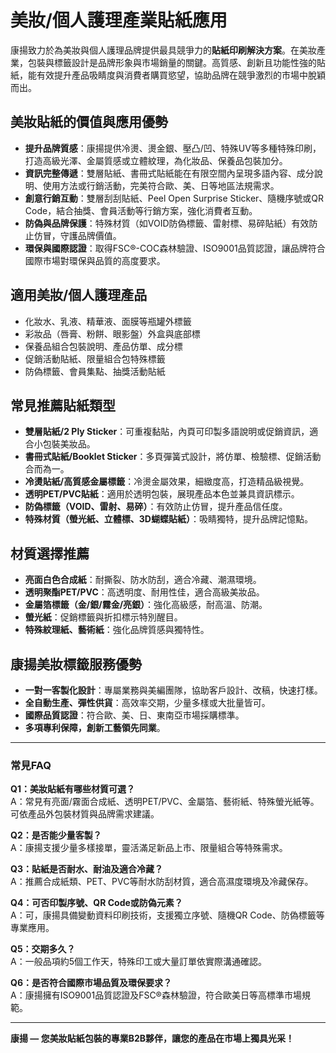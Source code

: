 # 美妝/個人護理產業貼紙應用

康揚致力於為美妝與個人護理品牌提供最具競爭力的**貼紙印刷解決方案**。在美妝產業，包裝與標籤設計是品牌形象與市場銷量的關鍵。高質感、創新且功能性強的貼紙，能有效提升產品吸睛度與消費者購買慾望，協助品牌在競爭激烈的市場中脫穎而出。

## 美妝貼紙的價值與應用優勢

- **提升品牌質感**：康揚提供冷燙、燙金銀、壓凸/凹、特殊UV等多種特殊印刷，打造高級光澤、金屬質感或立體紋理，為化妝品、保養品包裝加分。
- **資訊完整傳遞**：雙層貼紙、書冊式貼紙能在有限空間內呈現多語內容、成分說明、使用方法或行銷活動，完美符合歐、美、日等地區法規需求。
- **創意行銷互動**：雙層刮刮貼紙、Peel Open Surprise Sticker、隨機序號或QR Code，結合抽獎、會員活動等行銷方案，強化消費者互動。
- **防偽與品牌保護**：特殊材質（如VOID防偽標籤、雷射標、易碎貼紙）有效防止仿冒，守護品牌價值。
- **環保與國際認證**：取得FSC®-COC森林驗證、ISO9001品質認證，讓品牌符合國際市場對環保與品質的高度要求。

## 適用美妝/個人護理產品

- 化妝水、乳液、精華液、面膜等瓶罐外標籤
- 彩妝品（唇膏、粉餅、眼影盤）外盒與底部標
- 保養品組合包裝說明、產品仿單、成分標
- 促銷活動貼紙、限量組合包特殊標籤
- 防偽標籤、會員集點、抽獎活動貼紙

## 常見推薦貼紙類型

- **雙層貼紙/2 Ply Sticker**：可重複黏貼，內頁可印製多語說明或促銷資訊，適合小包裝美妝品。
- **書冊式貼紙/Booklet Sticker**：多頁彈簧式設計，將仿單、檢驗標、促銷活動合而為一。
- **冷燙貼紙/高質感金屬標籤**：冷燙金屬效果，細緻度高，打造精品級視覺。
- **透明PET/PVC貼紙**：適用於透明包裝，展現產品本色並兼具資訊標示。
- **防偽標籤（VOID、雷射、易碎）**：有效防止仿冒，提升產品信任度。
- **特殊材質（螢光紙、立體標、3D蝴蝶貼紙）**：吸睛獨特，提升品牌記憶點。

## 材質選擇推薦

- **亮面白色合成紙**：耐撕裂、防水防刮，適合冷藏、潮濕環境。
- **透明聚酯PET/PVC**：高透明度、耐用性佳，適合高級美妝品。
- **金屬箔標籤（金/銀/霧金/亮銀）**：強化高級感，耐高溫、防潮。
- **螢光紙**：促銷標籤與折扣標示特別醒目。
- **特殊紋理紙、藝術紙**：強化品牌質感與獨特性。

## 康揚美妝標籤服務優勢

- **一對一客製化設計**：專屬業務與美編團隊，協助客戶設計、改稿，快速打樣。
- **全自動生產、彈性供貨**：高效率交期，少量多樣或大批量皆可。
- **國際品質認證**：符合歐、美、日、東南亞市場採購標準。
- **多項專利保障，創新工藝領先同業**。

---

### 常見FAQ

**Q1：美妝貼紙有哪些材質可選？**  
A：常見有亮面/霧面合成紙、透明PET/PVC、金屬箔、藝術紙、特殊螢光紙等。可依產品外包裝材質與品牌需求建議。

**Q2：是否能少量客製？**  
A：康揚支援少量多樣接單，靈活滿足新品上市、限量組合等特殊需求。

**Q3：貼紙是否耐水、耐油及適合冷藏？**  
A：推薦合成紙類、PET、PVC等耐水防刮材質，適合高濕度環境及冷藏保存。

**Q4：可否印製序號、QR Code或防偽元素？**  
A：可，康揚具備變動資料印刷技術，支援獨立序號、隨機QR Code、防偽標籤等專業應用。

**Q5：交期多久？**  
A：一般品項約5個工作天，特殊印工或大量訂單依實際溝通確認。

**Q6：是否符合國際市場品質及環保要求？**  
A：康揚擁有ISO9001品質認證及FSC®森林驗證，符合歐美日等高標準市場規範。

---

**康揚 — 您美妝貼紙包裝的專業B2B夥伴，讓您的產品在市場上獨具光采！**